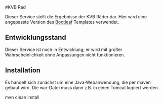 #KVB Rad

Dieser Service stellt die Ergebnisse der KVB Räder dar. Hier wird eine angepasste Version des [Bootleaf](https://github.com/bmcbride/bootleaf) Templates verwendet. 

## Entwicklungsstand

Dieser Service ist noch in Entwicklung; er wird mit großer Wahrscheinlichkeit ohne Anpassungen nicht funktionieren.

## Installation

Es handelt sich zunächst um eine Java-Webanwendung, die per maven gebaut wird. Die war-Datei muss dann z.B. in einen Tomcat kopiert werden.

mvn clean install